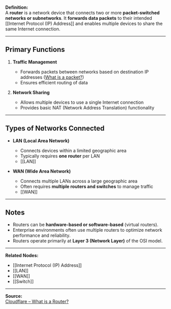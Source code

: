 **Definition:**  
A **router** is a network device that connects two or more **packet-switched networks or subnetworks**. It **forwards data packets** to their intended [[Internet Protocol (IP) Address]] and enables multiple devices to share the same Internet connection.

---

## **Primary Functions**
1. **Traffic Management**  
   - Forwards packets between networks based on destination IP addresses ([What is a packet?](https://www.cloudflare.com/learning/network-layer/what-is-a-packet/))  
   - Ensures efficient routing of data  

2. **Network Sharing**  
   - Allows multiple devices to use a single Internet connection  
   - Provides basic NAT (Network Address Translation) functionality  

---

## **Types of Networks Connected**
- **LAN (Local Area Network)**  
  - Connects devices within a limited geographic area  
  - Typically requires **one router** per LAN  
  - [[LAN]]  

- **WAN (Wide Area Network)**  
  - Connects multiple LANs across a large geographic area  
  - Often requires **multiple routers and switches** to manage traffic  
  - [[WAN]]  

---

## **Notes**
- Routers can be **hardware-based or software-based** (virtual routers).  
- Enterprise environments often use multiple routers to optimize network performance and reliability.  
- Routers operate primarily at **Layer 3 (Network Layer)** of the OSI model.  

---

**Related Nodes:**  
- [[Internet Protocol (IP) Address]]  
- [[LAN]]  
- [[WAN]]  
- [[Switch]]  

---

**Source:**  
[Cloudflare – What is a Router?](https://www.cloudflare.com/learning/network-layer/what-is-a-router/)